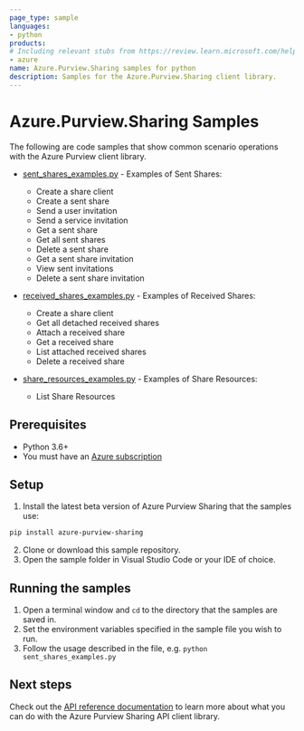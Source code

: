 ```yaml
---
page_type: sample
languages:
- python
products:
# Including relevant stubs from https://review.learn.microsoft.com/help/contribute/metadata-taxonomies#product
- azure
name: Azure.Purview.Sharing samples for python
description: Samples for the Azure.Purview.Sharing client library.
---
```


# Azure.Purview.Sharing Samples

The following are code samples that show common scenario operations with the Azure Purview client library.

* [sent_shares_examples.py](https://github.com/Azure/azure-sdk-for-python/blob/main/sdk/purview/azure-purview-sharing/samples/sent_shares_examples.py) - Examples of Sent Shares:
    * Create a share client
    * Create a sent share
    * Send a user invitation
    * Send a service invitation
    * Get a sent share
    * Get all sent shares
    * Delete a sent share
    * Get a sent share invitation
    * View sent invitations
    * Delete a sent share invitation

* [received_shares_examples.py](https://github.com/Azure/azure-sdk-for-python/blob/main/sdk/purview/azure-purview-sharing/samples/received_shares_examples.py) - Examples of Received Shares:
    * Create a share client
    * Get all detached received shares
    * Attach a received share
    * Get a received share
    * List attached received shares
    * Delete a received share

* [share_resources_examples.py](https://github.com/Azure/azure-sdk-for-python/blob/main/sdk/purview/azure-purview-sharing/samples/share_resources_examples.py) - Examples of Share Resources:
    * List Share Resources

## Prerequisites
* Python 3.6+
* You must have an [Azure subscription](https://azure.microsoft.com/free/)

## Setup

1. Install the latest beta version of Azure Purview Sharing that the samples use:

```bash
pip install azure-purview-sharing
```

2. Clone or download this sample repository.
3. Open the sample folder in Visual Studio Code or your IDE of choice.

## Running the samples

1. Open a terminal window and `cd` to the directory that the samples are saved in.
2. Set the environment variables specified in the sample file you wish to run.
3. Follow the usage described in the file, e.g. `python sent_shares_examples.py`

## Next steps

Check out the [API reference documentation](https://aka.ms/azsdk/python/purviewcatalog/ref-docs) to learn more about
what you can do with the Azure Purview Sharing API client library.